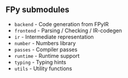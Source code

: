 ## FPy submodules

- `backend` - Code generation from FPyIR
- `frontend` - Parsing / Checking / IR-codegen
- `ir` - Intermediate representation
- `number` - Numbers library
- `passes` - Compiler passes
- `runtime` - Runtime support
- `typing` - Typing hints
- `utils` - Utility functions

